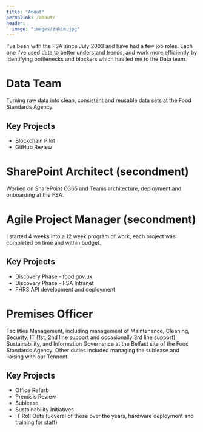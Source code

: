 ```yaml
---
title: "About"
permalink: /about/
header:
  image: "images/zakim.jpg"
---
```


I've been with the FSA since July 2003 and have had a few job roles.  Each one I've used data to better understand trends, and work more efficiently by identifying bottlenecks and blockers which has led me to the Data team.  

# Data Team

Turning raw data into clean, consistent and reusable data sets at the Food Standards Agency.

## Key Projects
*   Blockchain Pilot
*   GitHub Review

# SharePoint Architect (secondment)

Worked on SharePoint O365 and Teams architecture, deployment and onboarding at the FSA.

# Agile Project Manager (secondment)

I started 4 weeks into a 12 week program of work, each project was completed on time and within budget.

## Key Projects
*   Discovery Phase - [food.gov.uk](https://www.food.gov.uk/) 
*   Discovery Phase - FSA Intranet
*   FHRS API development and deployment

# Premises Officer

Facilities Management, including management of Maintenance, Cleaning, Security, IT (1st, 2nd line support and occasionally 3rd line support), Sustainability, and Information Governance at the Belfast site of the Food Standards Agency.  Other duties included managing the sublease and liaising with our Tennent.

## Key Projects
*   Office Refurb
*   Premisis Review
*   Sublease
*   Sustainability Initiatives
*   IT Roll Outs (Several of these over the years, hardware deployment and training for staff)
